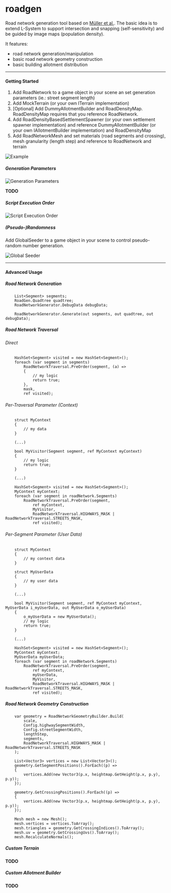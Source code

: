 roadgen
=======

Road network generation tool based on [Müller et al.](https://github.com/pboechat/roadgen/blob/master/%282001%29%20Procedural%20Modeling%20of%20Cities.pdf). The basic idea is to extend L-System to support intersection and snapping (self-sensitivity) and be guided by image maps (population density).

It features:

 - road network generation/manipulation
 - basic road network geometry construction
 - basic building allotment distribution


----------
#### Getting Started

 1. Add RoadNetwork to a game object in your scene an set generation parameters (ie.: street segment length)
 2. Add MockTerrain (or your own ITerrain implementation)
 3. [Optional] Add DummyAllotmentBuilder and RoadDensityMap. RoadDensityMap requires that you reference RoadNetwork.
 5. Add RoadDensityBasedSettlementSpawner (or your own settlement spawner implementation) and reference DummyAllotmentBuilder (or your own IAllotmentBuilder implementation) and RoadDensityMap
 6. Add RoadNetworkMesh and set materials (road segments and crossing),  mesh granularity (length step) and reference to RoadNetwork and terrain

![Example](http://www.pedroboechat.com/images/roadgen.png)

##### Generation Parameters

![Generation Parameters](http://www.pedroboechat.com/images/roadgen-RoadNetwork.png)

**TODO**

##### Script Execution Order

![Script Execution Order](http://www.pedroboechat.com/images/roadgen-ScriptExecutionOrder.png)

##### (Pseudo-)Randomness

Add GlobalSeeder to a game object in your scene to control pseudo-random number generation.

![Global Seeder](http://www.pedroboechat.com/images/roadgen-GlobalSeeder.png)


----------
#### Advanced Usage

##### Road Network Generation

		List<Segment> segments;
		RoadGen.Quadtree quadtree;
		RoadNetworkGenerator.DebugData debugData;

		RoadNetworkGenerator.Generate(out segments, out quadtree, out debugData);

##### Road Network Traversal

###### Direct

		HashSet<Segment> visited = new HashSet<Segment>();
		foreach (var segment in segments)
			RoadNetworkTraversal.PreOrder(segment, (a) =>
			{
				// my logic
				return true;
			}, 
			mask, 
			ref visited);
			
###### Per-Traversal Parameter (Context)

		struct MyContext
		{
			// my data
		}
		
		(...)
		
		bool MyVisitor(Segment segment, ref MyContext myContext)
		{
			// my logic
			return true;
		}
		
		(...)
		
		HashSet<Segment> visited = new HashSet<Segment>();
		MyContext myContext;
        foreach (var segment in roadNetwork.Segments)
            RoadNetworkTraversal.PreOrder(segment, 
				ref myContext, 
				MyVisitor, 
				RoadNetworkTraversal.HIGHWAYS_MASK | RoadNetworkTraversal.STREETS_MASK, 
				ref visited);

###### Per-Segment Parameter (User Data)

		struct MyContext
		{
			// my context data
		}
		
		struct MyUserData
		{
			// my user data
		}
		
		(...)
		
		bool MyVisitor(Segment segment, ref MyContext myContext, MyUserData i_myUserData, out MyUserData o_myUserData)
		{
			o_myUserData = new MyUserData();
			// my logic
			return true;
		}
		
		(...)
		
		HashSet<Segment> visited = new HashSet<Segment>();
		MyContext myContext;
		MyUserData myUserData;
        foreach (var segment in roadNetwork.Segments)
            RoadNetworkTraversal.PreOrder(segment, 
				ref myContext, 
				myUserData,
				MyVisitor, 
				RoadNetworkTraversal.HIGHWAYS_MASK | RoadNetworkTraversal.STREETS_MASK, 
				ref visited);

##### Road Network Geometry Construction

		var geometry = RoadNetworkGeometryBuilder.Build(
            scale,
            Config.highwaySegmentWidth,
            Config.streetSegmentWidth,
            lengthStep,
            segments,
            RoadNetworkTraversal.HIGHWAYS_MASK | RoadNetworkTraversal.STREETS_MASK
        );
		
		List<Vector3> vertices = new List<Vector3>();
        geometry.GetSegmentPositions().ForEach((p) =>
        {
            vertices.Add(new Vector3(p.x, heightmap.GetHeight(p.x, p.y), p.y));
        });
		
		geometry.GetCrossingPositions().ForEach((p) =>
        {
            vertices.Add(new Vector3(p.x, heightmap.GetHeight(p.x, p.y), p.y));
        });
		
		Mesh mesh = new Mesh();
        mesh.vertices = vertices.ToArray();
        mesh.triangles = geometry.GetCrossingIndices().ToArray();
        mesh.uv = geometry.GetCrossingUvs().ToArray();
        mesh.RecalculateNormals();
		
##### Custom Terrain

**TODO**

##### Custom Allotment Builder

**TODO**
